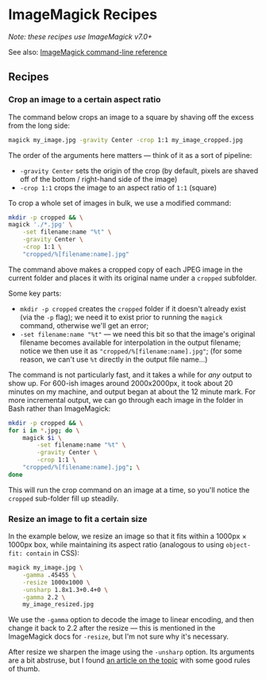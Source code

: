 # ImageMagick Recipes

_Note: these recipes use ImageMagick v7.0+_

See also: [ImageMagick command-line reference](https://imagemagick.org/script/command-line-processing.php)

## Recipes

### Crop an image to a certain aspect ratio

The command below crops an image to a square by shaving off the excess from the long side:

```bash
magick my_image.jpg -gravity Center -crop 1:1 my_image_cropped.jpg
```

The order of the arguments here matters — think of it as a sort of pipeline:

* `-gravity Center` sets the origin of the crop (by default, pixels are shaved off of the bottom / right-hand side of the image)
* `-crop 1:1` crops the image to an aspect ratio of `1:1` (square)

To crop a whole set of images in bulk, we use a modified command:

```bash
mkdir -p cropped && \
magick './*.jpg' \
	-set filename:name "%t" \
	-gravity Center \
	-crop 1:1 \
	"cropped/%[filename:name].jpg"
```

The command above makes a cropped copy of each JPEG image in the current folder and places it with its original name under a `cropped` subfolder.

Some key parts:

* `mkdir -p cropped` creates the `cropped` folder if it doesn't already exist (via the `-p` flag); we need it to exist prior to running the `magick` command, otherwise we'll get an error;
* `-set filename:name "%t"` — we need this bit so that the image's original filename becomes available for interpolation in the output filename; notice we then use it as `"cropped/%[filename:name].jpg"`; (for some reason, we can't use `%t` directly in the output file name...)

The command is not particularly fast, and it takes a while for _any_ output to show up. For 600-ish images around 2000x2000px, it took about 20 minutes on my machine, and output began at about the 12 minute mark. For more incremental output, we can go through each image in the folder in Bash rather than ImageMagick:

```bash
mkdir -p cropped && \
for i in *.jpg; do \
	magick $i \
		-set filename:name "%t" \
		-gravity Center \
		-crop 1:1 \
	"cropped/%[filename:name].jpg"; \
done
```

This will run the crop command on an image at a time, so you'll notice the `cropped` sub-folder fill up steadily.

### Resize an image to fit a certain size

In the example below, we resize an image so that it fits within a 1000px &times; 1000px box, while maintaining its aspect ratio (analogous to using `object-fit: contain` in CSS):

```bash
magick my_image.jpg \
	-gamma .45455 \
	-resize 1000x1000 \
	-unsharp 1.8x1.3+0.4+0 \
	-gamma 2.2 \
	my_image_resized.jpg
```

We use the `-gamma` option to decode the image to linear encoding, and then change it back to 2.2 after the resize — this is mentioned in the ImageMagick docs for `-resize`, but I'm not sure why it's necessary.

After resize we sharpen the image using the `-unsharp` option. Its arguments are a bit abstruse, but I found [an article on the topic](https://redskiesatnight.com/2005/04/06/sharpening-using-image-magick/) with some good rules of thumb.